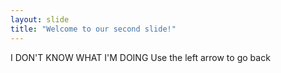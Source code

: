 ```yaml
---
layout: slide
title: "Welcome to our second slide!"
---
```

I DON'T KNOW WHAT I'M DOING
Use the left arrow to go back

